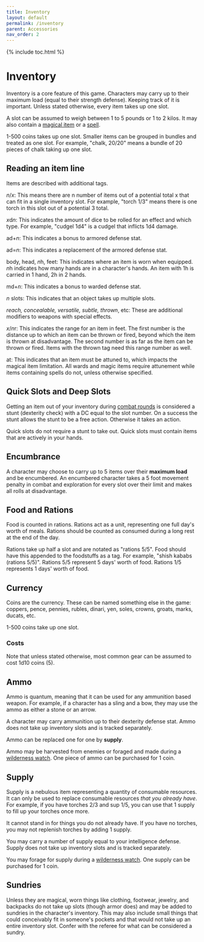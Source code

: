 ```yaml
---
title: Inventory
layout: default
permalink: /inventory
parent: Accessories
nav_order: 2
---
```

{% include toc.html %}

# Inventory

Inventory is a core feature of this game. Characters may carry up to their maximum load (equal to their strength defense). Keeping track of it is important. Unless stated otherwise, every item takes up one slot. 

A slot can be assumed to weigh between 1 to 5 pounds or 1 to 2 kilos. It may also contain a [magical item](magicalitems) or a [spell](d100spells).

1-500 coins takes up one slot. Smaller items can be grouped in bundles and treated as one slot. For example, "chalk, 20/20" means a bundle of 20 pieces of chalk taking up one slot. 

## Reading an item line
Items are described with additional tags. 

*n*/*x*: This means there are n number of items out of a potential total x that can fit in a single inventory slot. For example, "torch 1/3" means there is one torch in this slot out of a potential 3 total. 

*x*d*n*: This indicates the amount of dice to be rolled for an effect and which type. For example, "cudgel 1d4" is a cudgel that inflicts 1d4 damage. 

ad+*n*: This indicates a bonus to armored defense stat. 

ad=*n*: This indicates a replacement of the armored defense stat.

body, head, *n*h, feet: This indicates where an item is worn when equipped. *n*h indicates how many hands are in a character's hands. An item with 1h is carried in 1 hand, 2h in 2 hands.

md+*n*: This indicates a bonus to warded defense stat.

*n* slots: This indicates that an object takes up multiple slots.

*reach, concealable, versatile, subtle, thrown*, etc: These are additional modifiers to weapons with special effects. 

*x*/*n*r: This indicates the range for an item in feet. The first number is the distance up to which an item can be thrown or fired, beyond which the item is thrown at disadvantage. The second number is as far as the item can be thrown or fired. Items with the thrown tag need this range number as well. 

at: This indicates that an item must be attuned to, which impacts the magical item limitation. All wards and magic items require attunement while items containing spells do not, unless otherwise specified.

## Quick Slots and Deep Slots
Getting an item out of your inventory during [combat rounds](combatround) is considered a stunt (dexterity check) with a DC equal to the slot number. On a success the stunt allows the stunt to be a free action. Otherwise it takes an action. 

Quick slots do not require a stunt to take out. Quick slots must contain items that are actively in your hands. 

## Encumbrance

A character may choose to carry up to 5 items over their **maximum load** and be encumbered. An encumbered character takes a 5 foot movement penalty in combat and exploration for every slot over their limit and makes all rolls at disadvantage. 

## Food and Rations
Food is counted in rations. Rations act as a unit, representing one full day's worth of meals. Rations should be counted as consumed during a long rest at the end of the day. 

Rations take up half a slot and are notated as "rations 5/5". Food should have this appended to the foodstuffs as a tag. For example, "shish kababs (rations 5/5)". Rations 5/5 represent 5 days' worth of food. Rations 1/5 represents 1 days' worth of food.

## Currency
Coins are the currency. These can be named something else in the game: coppers, pence, pennies, rubles, dinari, yen, soles, crowns, groats, marks, ducats, etc.

1-500 coins take up one slot. 

### Costs
Note that unless stated otherwise, most common gear can be assumed to cost 1d10 coins (5).

## Ammo 

Ammo is quantum, meaning that it can be used for any ammunition based weapon. For example, if a character has a sling and a bow, they may use the ammo as either a stone or an arrow.

A character may carry ammunition up to their dexterity defense stat. Ammo does not take up inventory slots and is tracked separately. 

Ammo can be replaced one for one by **supply**.

Ammo may be harvested from enemies or foraged and made during a [wilderness watch](wildernesswatch). One piece of ammo can be purchased for 1 coin.

## Supply

Supply is a nebulous item representing a quantity of consumable resources. It can only be used to replace consumable resources *that you already have*. For example, if you have torches 2/3 and sup 1/5, you can use that 1 supply to fill up your torches once more. 

It  cannot stand in for things you do not already have. If you have no torches, you may not replenish torches by adding 1 supply. 

You may carry a number of supply equal to your intelligence defense. Supply does not take up inventory slots and is tracked separately. 

You may forage for supply during a [wilderness watch](wildernesswatch). One supply can be purchased for 1 coin. 


## Sundries

Unless they are magical, worn things like clothing, footwear, jewelry, and backpacks do not take up slots (though armor does) and may be added to sundries in the character's inventory. This may also include small things that could conceivably fit in someone's pockets and that would not take up an entire inventory slot. Confer with the referee for what can be considered a sundry. 
